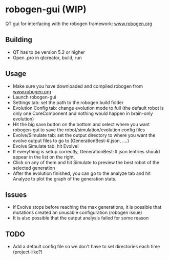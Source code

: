 # robogen-gui (WIP)
QT gui for interfacing with the robogen framework: www.robogen.org

## Building
- QT has to be version 5.2 or higher
- Open .pro in qtcreator, build, run

## Usage
- Make sure you have downloaded and compiled robogen from www.robogen.org
- Launch robogen-gui
- Settings tab: set the path to the robogen build folder
- Evolution Config tab: change evolution mode to full (the default robot is only one CoreComponent and nothing would happen in brain-only evolution)
- Hit the big save button on the bottom and select where you want robogen-gui to save the robot/simulation/evolution config files
- Evolve/Simulate tab: set the output directory to where you want the evolve output files to go to (GenerationBest-#.json, ....)
- Evolve Simulate tab: hit Evolve!
- If everything is setup correctly, GenerationBest-#.json lentries should appear in the list on the right.
- Click on any of them and hit Simulate to preview the best robot of the selected generation
- After the evolution finished, you can go to the analyze tab and hit Analyze to plot the graph of the generation stats.

## Issues
- If Evolve stops before reaching the max generations, it is possible that mutations created an unusable configuration (robogen issue)
- It is also possible that the output analysis failed for some reason

## TODO
- Add a default config file so we don't have to set directories each time (project-like?)
